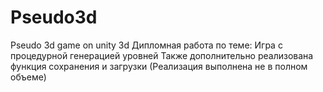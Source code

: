 # Pseudo3d
Pseudo 3d game on unity 3d
Дипломная работа по теме: Игра с процедурной генерацией уровней
Также дополнительно реализована функция сохранения и загрузки (Реализация выполнена не в полном объеме)
